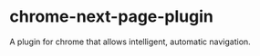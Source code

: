 chrome-next-page-plugin
=======================

A plugin for chrome that allows intelligent, automatic navigation.